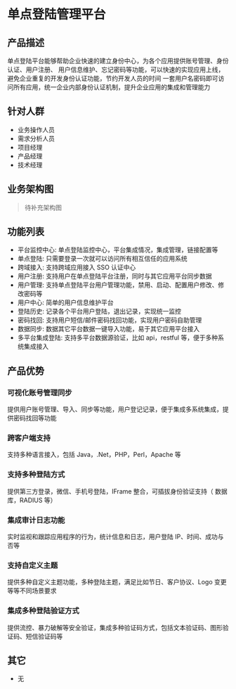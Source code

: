 # 单点登陆管理平台

## 产品描述

单点登陆平台能够帮助企业快速的建立身份中心，为各个应用提供账号管理、身份认证、用户注册、
用户信息维护、忘记密码等功能，可以快速的实现应用上线，
避免企业重复的开发身份认证功能，节约开发人员的时间
一套用户名密码即可访问所有应用，统一企业内部身份认证机制，提升企业应用的集成和管理能力

## 针对人群

- 业务操作人员
- 需求分析人员
- 项目经理
- 产品经理
- 技术经理

## 业务架构图

> 待补充架构图

## 功能列表

- 平台监控中心: 单点登陆监控中心，平台集成情况，集成管理，链接配置等
- 单点登陆: 只需要登录一次就可以访问所有相互信任的应用系统
- 跨域接入: 支持跨域应用接入 SSO 认证中心
- 用户注册: 支持用户在单点登陆平台注册，同时与其它应用平台同步数据
- 用户管理: 支持单点登陆平台用户管理功能，禁用、启动、配置用户修改、修改密码等
- 用户中心: 简单的用户信息维护平台
- 登陆历史: 记录各个平台用户登陆，退出记录，实现统一监控
- 密码找回: 支持用户短信/邮件密码找回功能，实现用户密码自助管理
- 数据同步: 数据其它平台数据一键导入功能，易于其它应用平台接入
- 多平台集成登陆: 支持多平台数据源验证，比如 api，restful 等，便于多种系统集成接入

## 产品优势

### 可视化账号管理同步

提供用户账号管理、导入、同步等功能，用户登记记录，便于集成多系统集成，提供密码找回等功能

### 跨客户端支持

支持多种语言接入，包括 Java，.Net，PHP，Perl，Apache 等

### 支持多种登陆方式

提供第三方登录，微信、手机号登陆，IFrame 整合，可插拔身份验证支持（ 数据库，RADIUS 等）

### 集成审计日志功能

实时监视和跟踪应用程序的行为，统计信息和日志，用户登陆 IP、时间、成功与否等

### 支持自定义主题

提供多种自定义主题功能，多种登陆主题，满足比如节日、客户协议、Logo 变更等等不同场景要求

### 集成多种登陆验证方式

提供流控、暴力破解等安全验证，集成多种验证码方式，包括文本验证码、图形验证码、短信验证码等

## 其它

- 无
